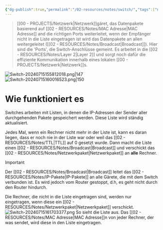 ```yaml
---
{"dg-publish":true,"permalink":"/02-resources/notes/switch/","tags":["netzwerk","hardware","LF09","LF03","prüfungsrelevant"],"noteIcon":""}
---
```


> [[00 - PROJECTS/Netzwerk\|Netzwerk]]gäret, das Datenpakete basierend auf [[02 - RESOURCES/Notes/MAC Adresse\|MAC Adresse]] and die richtigen Ports weiterleitet, wenn der Empfänger nicht in die Liste eingetragen ist wird das Datenpakete an allen weitergeleitet ([[02 - RESOURCES/Notes/Broadcast\|Broadcast]]). Hier sind die 'Ports', die Switch-Anschlüsse gemeint.
> Es arbeitet in die [[02 - RESOURCES/Notes/Layer 2\|Layer 2]] und sorgt noch dafür die effiziente Kommunikation innerhalb eines lokalen [[00 - PROJECTS/Netzwerk\|Netzwerk]]s.

![Switch-20240715155812018.png|147](/img/user/02%20-%20RESOURCES/Files/Switch-20240715155812018.png) ![Switch-20240715160016523.png|150](/img/user/02%20-%20RESOURCES/Files/Switch-20240715160016523.png)



# Wie funktioniert es

Switches arbeiten mit Listen, in denen die IP-Adressen der Sender aller durchgehenden Pakete gespeichert werden. Diese Liste wird ständig aktualisiert.

Jedes Mal, wenn ein Rechner nicht mehr in der Liste ist, kann es daran liegen, dass er noch nie in der Liste war oder weil das [[02 - RESOURCES/Notes/TTL\|TTL]] auf 0 gesetzt wurde. Dann macht die Liste einen [[02 - RESOURCES/Notes/Broadcast\|Broadcast]] und verschickt das [[02 - RESOURCES/Notes/Netzwerkpaket\|Netzwerkpaket]] an **alle** Rechner.

>[!important] 
>Der [[02 - RESOURCES/Notes/Broadcast\|Broadcast]] leitet das [[02 - RESOURCES/Notes/IP-Pakete\|IP-Pakete]] an alle Gärete, die mit dem Switch verbunden ist. 
>Es wird jedoch vom  Router gestoppt, d.h, es geht nicht durch den Router hindurch.

Die Rechner, die nicht in die Liste eingetragen sind, werden nur eingetragen, wenn diese ein [[02 - RESOURCES/Notes/Netzwerkpaket\|Netzwerkpaket]] verschickt.
![Switch-20240715161703377.png](/img/user/02%20-%20RESOURCES/Files/Switch-20240715161703377.png)
So sieht die Liste aus. Das [[02 - RESOURCES/Notes/MAC Adresse\|MAC Adresse]]n von jeder Rechner, der was sendet, wird diese in den Liste eingetragen.